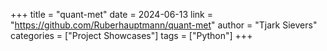 +++
title = "quant-met"
date = 2024-06-13
link = "https://github.com/Ruberhauptmann/quant-met"
author = "Tjark Sievers"
categories = ["Project Showcases"]
tags = ["Python"]
+++
